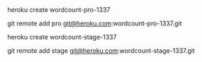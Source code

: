 ##
heroku create wordcount-pro-1337

git remote add pro git@heroku.com:wordcount-pro-1337.git

heroku create wordcount-stage-1337

git remote add stage git@heroku.com:wordcount-stage-1337.git

